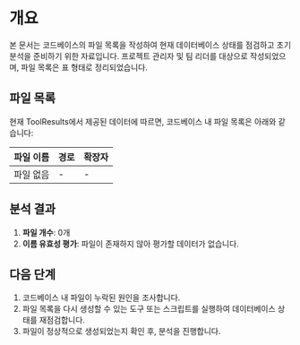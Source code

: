 # 개요
본 문서는 코드베이스의 파일 목록을 작성하여 현재 데이터베이스 상태를 점검하고 초기 분석을 준비하기 위한 자료입니다. 프로젝트 관리자 및 팀 리더를 대상으로 작성되었으며, 파일 목록은 표 형태로 정리되었습니다.

## 파일 목록
현재 ToolResults에서 제공된 데이터에 따르면, 코드베이스 내 파일 목록은 아래와 같습니다:

| 파일 이름 | 경로 | 확장자 |
|-----------|-------|---------|
| 파일 없음 | -     | -       |

## 분석 결과
1. **파일 개수**: 0개  
2. **이름 유효성 평가**: 파일이 존재하지 않아 평가할 데이터가 없습니다.

## 다음 단계
1. 코드베이스 내 파일이 누락된 원인을 조사합니다.
2. 파일 목록을 다시 생성할 수 있는 도구 또는 스크립트를 실행하여 데이터베이스 상태를 재점검합니다.
3. 파일이 정상적으로 생성되었는지 확인 후, 분석을 진행합니다.